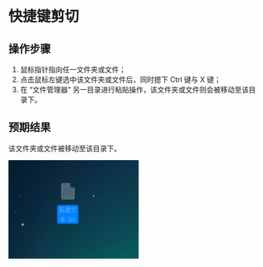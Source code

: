 # 快捷键剪切

## 操作步骤

1. 鼠标指针指向任一文件夹或文件；
2. 点击鼠标左键选中该文件夹或文件后，同时摁下 Ctrl 键与 X 键；
3. 在 “文件管理器” 另一目录进行粘贴操作，该文件夹或文件则会被移动至该目录下。

## 预期结果

该文件夹或文件被移动至该目录下。

![快捷键剪切.png](./img/快捷键剪切.png)
